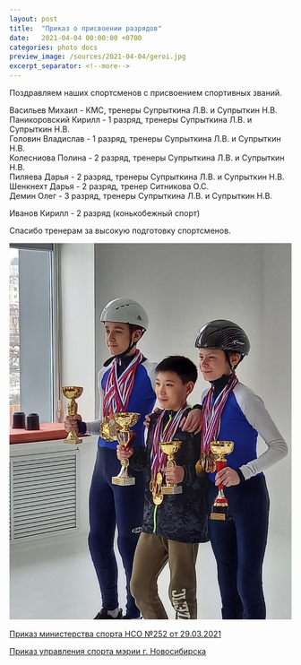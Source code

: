 ```yaml
---
layout: post
title:  "Приказ о присвоении разрядов"
date:   2021-04-04 00:00:00 +0700
categories: photo docs
preview_image: /sources/2021-04-04/geroi.jpg
excerpt_separator: <!--more-->
---
```


Поздравляем наших спортсменов с присвоением 
спортивных званий.
<!--more-->
  
Васильев Михаил - КМС, тренеры Супрыткина Л.В. и Супрыткин Н.В.  
Паникоровский Кирилл - 1 разряд, тренеры Супрыткина Л.В. и Супрыткин Н.В.  
Головин Владислав - 1 разряд, тренеры Супрыткина Л.В. и Супрыткин Н.В.  
Колесниова Полина - 2 разряд, тренеры Супрыткина Л.В. и Супрыткин Н.В.  
Пиляева Дарья - 2 разряд, тренеры Супрыткина Л.В. и Супрыткин Н.В.  
Шенкнехт Дарья - 2 разряд, тренер Ситникова О.С.  
Демин Олег - 3 разряд, тренеры Супрыткина Л.В. и Супрыткин Н.В.  

Иванов Кирилл - 2 разряд (конькобежный спорт)  

Спасибо тренерам за высокую подготовку спортсменов.


![паникоровский васильев головин](/sources/2021-04-04/geroi.jpg)

[Приказ министерства спорта НСО №252 от 29.03.2021](/sources/2021-04-04/29_03_21_no252.pdf)  

[Приказ управления спорта мэрии г. Новосибирска](/sources/2021-04-04/19_od_05_04_2021.pdf)
